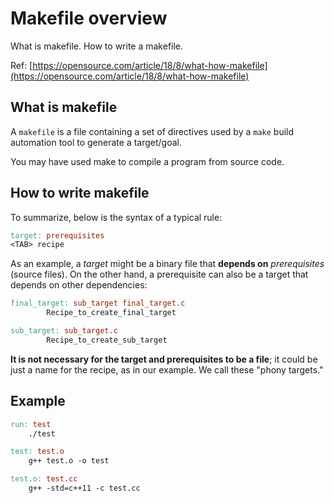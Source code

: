 # Makefile overview


What is makefile. How to write a makefile.

Ref: [https://opensource.com/article/18/8/what-how-makefile](https://opensource.com/article/18/8/what-how-makefile)

## What is makefile

A `makefile` is a file containing a set of directives used by a `make` build automation tool to generate a target/goal.

You may have used make to compile a program from source code.

## How to write makefile

To summarize, below is the syntax of a typical rule:

```makefile
target: prerequisites
<TAB> recipe
```

As an example, a _target_ might be a binary file that **depends on** _prerequisites_ (source files). On the other hand, a prerequisite can also be a target that depends on other dependencies:

```makefile
final_target: sub_target final_target.c
        Recipe_to_create_final_target

sub_target: sub_target.c
        Recipe_to_create_sub_target
```

**It is not necessary for the target and prerequisites to be a file**; it could be just a name for the recipe, as in our example. We call these "phony targets."

## Example

```makefile
run: test
	./test

test: test.o
	g++ test.o -o test

test.o: test.cc
	g++ -std=c++11 -c test.cc
```

